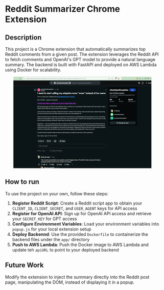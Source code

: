# Reddit Summarizer Chrome Extension

##  Description
This project is a Chrome extension that automatically summarizes top Reddit comments from a given post. The extension leverages the Reddit API to fetch comments and OpenAI's GPT model to provide a natural language summary. The backend is built with FastAPI and deployed on AWS Lambda using Docker for scalability.

<p align="center">
  <img src="redditSummarizerExample.gif" alt="Reddit Summarizer Example">
</p>

## How to run
To use the project on your own, follow these steps:
1. **Register Reddit Script**: Create a Reddit script app to obtain your `CLIENT_ID`, `CLIENT_SECRET`, and `USER_AGENT` keys for API access
2. **Register for OpenAI API**: Sign up for OpenAI API access and retrieve your `SECRET_KEY` for GPT access
3. **Configure Environment Variables**: Load your environment variables into `popup.js` for your local extension setup
4. **Deploy Backennd**: Use the provided `Dockerfile` to containerize the backend files under the `app/` directory
5. **Push to AWS Lambda**: Push the Docker image to AWS Lambda and update teh `apiURL` to point to your deployed backend

## Future Work
Modify the extension to inject the summary directly into the Reddit post page, manipulating the DOM, instead of displaying it in a popup.
